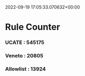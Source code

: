 2022-09-19 17:05:33.070632+00:00
# Rule Counter 
 ### UCATE : 545175

 ### Veneto : 20805

 ### Allowlist : 13924